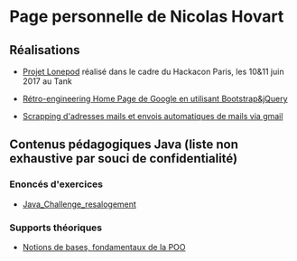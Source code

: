 # Page personnelle de Nicolas Hovart

## Réalisations

* [Projet Lonepod](https://NicolasHov.github.io/lonepod/#svg) réalisé dans le cadre du Hackacon Paris, les 10&11 juin 2017 au Tank

* [Rétro-engineering Home Page de Google en utilisant Bootstrap&jQuery](https://github.com/NicolasHov/home_page_google)

* [Scrapping d'adresses mails et envois automatiques de mails via gmail](https://github.com/NicolasHov/THPsemaine2/tree/master/Scrapping)
 
<!--* (Projet de création d'une application Web Java avec Spring Boot et Hibernate (techno front à déterminer)...) -->
<!--* (Création d'une interface ReactJS pour l'application Web Java -->
<!--Selon progression :-->
<!--* Création d'une page web de ressources HTML/CSS en ReactJS-->

## Contenus pédagogiques Java (liste non exhaustive par souci de confidentialité)

### Enoncés d'exercices

* [Java_Challenge_resalogement](https://github.com/simplonco/Java_Challenge_resalogement)

### Supports théoriques

* [Notions de bases, fondamentaux de la POO](https://github.com/simplonco/java-initiation)
